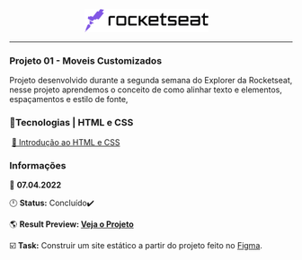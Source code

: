 

<div align="center">
<img width="220px" src="https://raw.githubusercontent.com/Rocketseat/awesome/master/assets/logo_rocketseat.png" alt="">&nbsp;&nbsp;&nbsp;
<img width="150px" src="https://www.rocketseat.com.br/_next/image?url=%2Fassets%2Flogos%2Fexplorer.svg&w=256&q=75"  alt="">
</div>

---
### Projeto 01 - Moveis Customizados
<p>
Projeto desenvolvido durante a segunda semana do Explorer da Rocketseat, nesse projeto aprendemos o conceito de como alinhar texto e elementos, espaçamentos e estilo de fonte, <br/>
<h3>
🧪Tecnologias | <b>HTML</b> e <b>CSS</b>
</h3> 

</p>
<img  src="https://i.imgur.com/RRKkyYt.png"  alt="">
<a target="_blank" href="https://viniciusoliver-stack.github.io/Rocketseat-Explorer/projeto-01/">🔗 Introdução ao HTML e CSS</a>

### Informações
📅 **07.04.2022**

🕛 **Status:** Concluído✔️

🌎 **Result Preview: [Veja o Projeto](https://viniciusoliver-stack.github.io/Rocketseat-Explorer/projeto-01/)**

☑️ **Task:** Construir um site estático a partir do projeto feito no [Figma](https://www.figma.com/file/N79YZLomd5J9qGJcSBqGOX/Explorer---Projeto-01-(Copy)).

